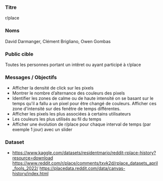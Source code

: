 ### Titre
r/place

### Noms
David Darmanger, Clément Brigliano, Owen Gombas

### Public cible
Toutes les personnes portant un intêret ou ayant participé à r/place

### Messages / Objectifs
- Afficher la densité de click sur les pixels
- Montrer le nombre d’alternance des couleurs des pixels
- Identifier les zones de calme ou de haute intensité on se basant sur le temps qu'il a fallu a un pixel pour être changé de couleurs. Afficher ces zone d'intensité sur des fenêtre de temps différentes.
- Afficher les pixels les plus associées à certains utilisateurs
- Les couleurs les plus utilisés au fil du temps
- Afficher une évolution de r/place pour chaque interval de temps (par exemple 1 jour) avec un slider

### Dataset
- https://www.kaggle.com/datasets/residentmario/reddit-rplace-history?resource=download
https://www.reddit.com/r/place/comments/txvk2d/rplace_datasets_april_fools_2022/
https://placedata.reddit.com/data/canvas-history/index.html
